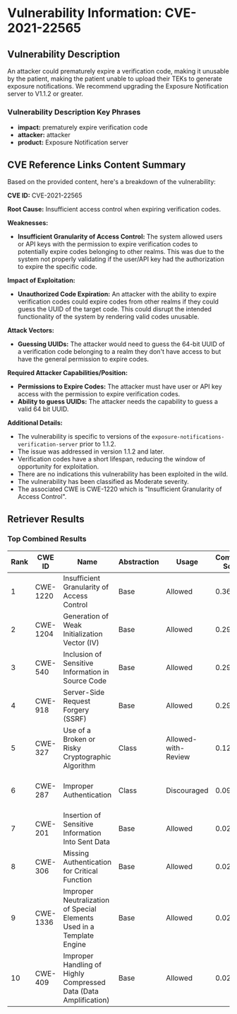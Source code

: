 # Vulnerability Information: CVE-2021-22565

## Vulnerability Description
An attacker could prematurely expire a verification code, making it unusable by the patient, making the patient unable to upload their TEKs to generate exposure notifications. We recommend upgrading the Exposure Notification server to V1.1.2 or greater.

### Vulnerability Description Key Phrases
- **impact:** prematurely expire verification code
- **attacker:** attacker
- **product:** Exposure Notification server

## CVE Reference Links Content Summary
Based on the provided content, here's a breakdown of the vulnerability:

**CVE ID:** CVE-2021-22565

**Root Cause:** Insufficient access control when expiring verification codes.

**Weaknesses:**
*   **Insufficient Granularity of Access Control:** The system allowed users or API keys with the permission to expire verification codes to potentially expire codes belonging to other realms. This was due to the system not properly validating if the user/API key had the authorization to expire the specific code.

**Impact of Exploitation:**
*   **Unauthorized Code Expiration:** An attacker with the ability to expire verification codes could expire codes from other realms if they could guess the UUID of the target code. This could disrupt the intended functionality of the system by rendering valid codes unusable.

**Attack Vectors:**
*   **Guessing UUIDs:** The attacker would need to guess the 64-bit UUID of a verification code belonging to a realm they don't have access to but have the general permission to expire codes.

**Required Attacker Capabilities/Position:**
*   **Permissions to Expire Codes:** The attacker must have user or API key access with the permission to expire verification codes.
*   **Ability to guess UUIDs:**  The attacker needs the capability to guess a valid 64 bit UUID.

**Additional Details:**

*   The vulnerability is specific to versions of the `exposure-notifications-verification-server` prior to 1.1.2.
*   The issue was addressed in version 1.1.2 and later.
*   Verification codes have a short lifespan, reducing the window of opportunity for exploitation.
*   There are no indications this vulnerability has been exploited in the wild.
* The vulnerability has been classified as Moderate severity.
* The associated CWE is CWE-1220 which is "Insufficient Granularity of Access Control".

## Retriever Results

### Top Combined Results

| Rank | CWE ID | Name | Abstraction | Usage | Combined Score | Retrievers | Individual Scores |
|------|--------|------|-------------|-------|---------------|------------|-------------------|
| 1 | CWE-1220 | Insufficient Granularity of Access Control | Base | Allowed | 0.3640 | sparse, graph | sparse: 0.116, graph: 0.832 |
| 2 | CWE-1204 | Generation of Weak Initialization Vector (IV) | Base | Allowed | 0.2994 | sparse, graph | sparse: 0.050, graph: 0.757 |
| 3 | CWE-540 | Inclusion of Sensitive Information in Source Code | Base | Allowed | 0.2990 | sparse, graph | sparse: 0.050, graph: 0.757 |
| 4 | CWE-918 | Server-Side Request Forgery (SSRF) | Base | Allowed | 0.2982 | sparse, graph | sparse: 0.048, graph: 0.757 |
| 5 | CWE-327 | Use of a Broken or Risky Cryptographic Algorithm | Class | Allowed-with-Review | 0.1281 | sparse, graph | sparse: 0.048, graph: 0.534 |
| 6 | CWE-287 | Improper Authentication | Class | Discouraged | 0.0988 | dense, sparse | dense: 0.389, sparse: 0.046 |
| 7 | CWE-201 | Insertion of Sensitive Information Into Sent Data | Base | Allowed | 0.0268 | sparse | sparse: 0.047 |
| 8 | CWE-306 | Missing Authentication for Critical Function | Base | Allowed | 0.0264 | sparse | sparse: 0.046 |
| 9 | CWE-1336 | Improper Neutralization of Special Elements Used in a Template Engine | Base | Allowed | 0.0264 | sparse | sparse: 0.046 |
| 10 | CWE-409 | Improper Handling of Highly Compressed Data (Data Amplification) | Base | Allowed | 0.0262 | sparse | sparse: 0.046 |

